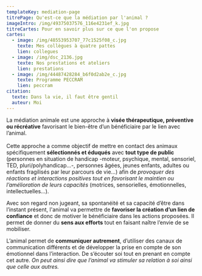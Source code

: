 ```yaml
---
templateKey: mediation-page
titrePage: Qu'est-ce que la médiation par l'animal ?
imageIntro: /img/49375037576_116e4231ef_k.jpg
titreCartes: Pour en savoir plus sur ce que l'on propose
cartes:
  - image: /img/48553953707_77c1525f08_c.jpg
    texte: Mes collègues à quatre pattes
    lien: collegues
  - image: /img/dsc_2136.jpg
    texte: Nos prestations et ateliers
    lien: prestations
  - image: /img/44487428284_b6f0d2ab2e_c.jpg
    texte: Programme PECCRAM
    lien: peccram
citation:
  texte: Dans la vie, il faut être gentil
  auteur: Moi
---
```

La médiation animale est une approche à **visée thérapeutique, préventive ou récréative** favorisant le bien-être d’un bénéficiaire par le lien avec l’animal.\
\
Cette approche a comme objectif de mettre en contact des animaux spécifiquement **sélectionnés et éduqués** avec **tout type de public** (personnes en situation de handicap -moteur, psychique, mental, sensoriel, TED, pluri/polyhandicap...-, personnes âgées, jeunes enfants, adultes ou enfants fragilisés par leur parcours de vie...) afin de *provoquer des réactions et interactions positives tout en favorisant le maintien ou l’amélioration de leurs capacités* (motrices, sensorielles, émotionnelles, intellectuelles…).

Avec son regard non jugeant, sa spontanéité et sa capacité d’être dans l’instant présent, l'animal va permettre de **favoriser la création d’un lien de confiance** et donc de motiver le bénéficiaire dans les actions proposées. Il permet de donner du **sens aux efforts** tout en faisant naître l’envie de se mobiliser.

L’animal permet de **communiquer autrement**, d’utiliser des canaux de communication différents et de développer la prise en compte de son émotionnel dans l’interaction. De s’écouter soi tout en prenant en compte cet autre. *On peut ainsi dire que l’animal va stimuler sa relation à soi ainsi que celle aux autres.*